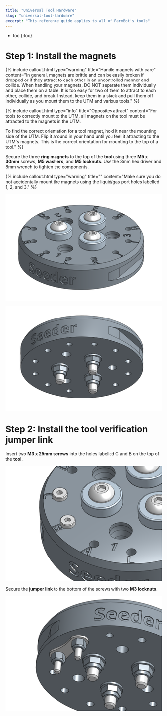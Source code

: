 ```yaml
---
title: "Universal Tool Hardware"
slug: "universal-tool-hardware"
excerpt: "This reference guide applies to all of FarmBot's tools"
---
```


* toc
{:toc}


# Step 1: Install the magnets



{%
include callout.html
type="warning"
title="Handle magnets with care"
content="In general, magnets are brittle and can be easily broken if dropped or if they attract to each other in an uncontrolled manner and collide. When handling your magnets, DO NOT separate them individually and place them on a table. It is too easy for two of them to attract to each other, collide, and break. Instead, keep them in a stack and pull them off individually as you mount them to the UTM and various tools."
%}



{%
include callout.html
type="info"
title="Opposites attract"
content="For tools to correctly mount to the UTM, all magnets on the tool must be attracted to the magnets in the UTM.

To find the correct orientation for a tool magnet, hold it near the mounting side of the UTM. Flip it around in your hand until you feel it attracting to the UTM's magnets. This is the correct orientation for mounting to the top of a tool."
%}

Secure the three **ring magnets** to the top of the **tool** using three **M5 x 30mm** screws, **M5 washers**, and **M5 locknuts**. Use the 3mm hex driver and 8mm wrench to tighten the components.

{%
include callout.html
type="warning"
title=""
content="Make sure you do not accidentally mount the magnets using the liquid/gas port holes labelled 1, 2, and 3."
%}



![Screen Shot 2017-02-27 at 4.06.45 PM.png](Screen_Shot_2017-02-27_at_4.06.45_PM.png)



![Screen Shot 2017-02-27 at 4.06.52 PM.png](Screen_Shot_2017-02-27_at_4.06.52_PM.png)



# Step 2: Install the tool verification jumper link

Insert two **M3 x 25mm screws** into the holes labelled C and B on the top of the **tool**.

![Screen Shot 2017-02-27 at 4.07.36 PM.png](Screen_Shot_2017-02-27_at_4.07.36_PM.png)

Secure the **jumper link** to the bottom of the screws with two **M3 locknuts**.

![Screen Shot 2017-02-27 at 4.08.01 PM.png](Screen_Shot_2017-02-27_at_4.08.01_PM.png)

